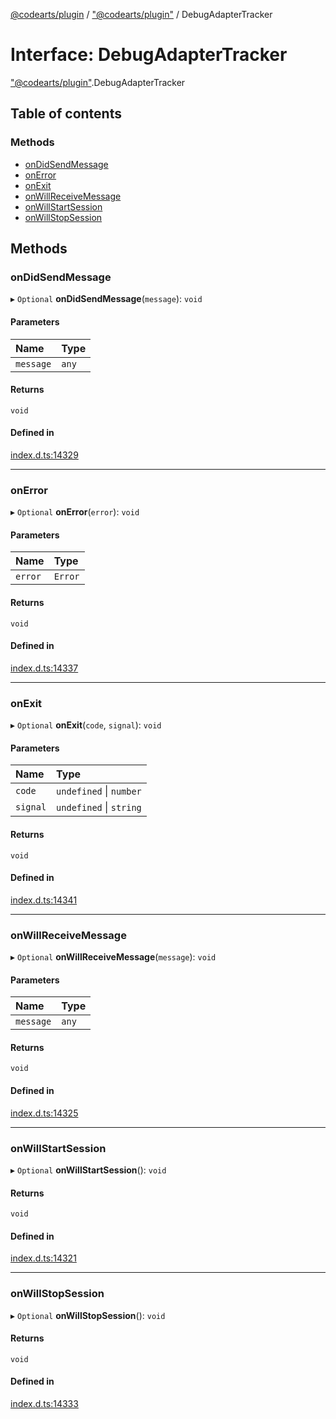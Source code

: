 [@codearts/plugin](../README.md) / ["@codearts/plugin"](../modules/_codearts_plugin_.md) / DebugAdapterTracker

# Interface: DebugAdapterTracker

["@codearts/plugin"](../modules/_codearts_plugin_.md).DebugAdapterTracker

## Table of contents

### Methods

- [onDidSendMessage](codearts_plugin_.DebugAdapterTracker.md#ondidsendmessage)
- [onError](codearts_plugin_.DebugAdapterTracker.md#onerror)
- [onExit](codearts_plugin_.DebugAdapterTracker.md#onexit)
- [onWillReceiveMessage](codearts_plugin_.DebugAdapterTracker.md#onwillreceivemessage)
- [onWillStartSession](codearts_plugin_.DebugAdapterTracker.md#onwillstartsession)
- [onWillStopSession](codearts_plugin_.DebugAdapterTracker.md#onwillstopsession)

## Methods

### onDidSendMessage

▸ `Optional` **onDidSendMessage**(`message`): `void`

#### Parameters

| Name | Type |
| :------ | :------ |
| `message` | `any` |

#### Returns

`void`

#### Defined in

[index.d.ts:14329](https://github.com/huaweicloud/cloudide-plugin-api/blob/a4193a8/index.d.ts#L14329)

___

### onError

▸ `Optional` **onError**(`error`): `void`

#### Parameters

| Name | Type |
| :------ | :------ |
| `error` | `Error` |

#### Returns

`void`

#### Defined in

[index.d.ts:14337](https://github.com/huaweicloud/cloudide-plugin-api/blob/a4193a8/index.d.ts#L14337)

___

### onExit

▸ `Optional` **onExit**(`code`, `signal`): `void`

#### Parameters

| Name | Type |
| :------ | :------ |
| `code` | `undefined` \| `number` |
| `signal` | `undefined` \| `string` |

#### Returns

`void`

#### Defined in

[index.d.ts:14341](https://github.com/huaweicloud/cloudide-plugin-api/blob/a4193a8/index.d.ts#L14341)

___

### onWillReceiveMessage

▸ `Optional` **onWillReceiveMessage**(`message`): `void`

#### Parameters

| Name | Type |
| :------ | :------ |
| `message` | `any` |

#### Returns

`void`

#### Defined in

[index.d.ts:14325](https://github.com/huaweicloud/cloudide-plugin-api/blob/a4193a8/index.d.ts#L14325)

___

### onWillStartSession

▸ `Optional` **onWillStartSession**(): `void`

#### Returns

`void`

#### Defined in

[index.d.ts:14321](https://github.com/huaweicloud/cloudide-plugin-api/blob/a4193a8/index.d.ts#L14321)

___

### onWillStopSession

▸ `Optional` **onWillStopSession**(): `void`

#### Returns

`void`

#### Defined in

[index.d.ts:14333](https://github.com/huaweicloud/cloudide-plugin-api/blob/a4193a8/index.d.ts#L14333)
